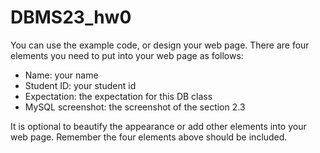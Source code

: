 # DBMS23_hw0

You can use the example code, or design your web page. There are four elements you need to put into your web page as follows:
- Name: your name
- Student ID: your student id
- Expectation: the expectation for this DB class
- MySQL screenshot: the screenshot of the section 2.3

It is optional to beautify the appearance or add other elements into your web page. Remember the four elements above should be included.
